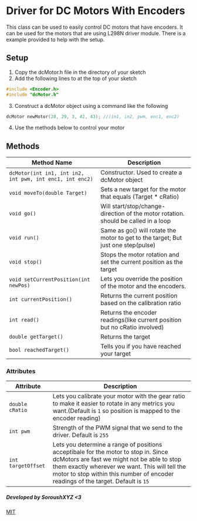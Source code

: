 # Driver for DC Motors With Encoders

This class can be used to easily control DC motors that have encoders.
It can be used for the motors that are using L298N driver module.
There is a example provided to help with the setup.

## Setup
1) Copy the dcMotor.h file in the directory of your sketch
2) Add the following lines to at the top of your sketch
```C++
#include <Encoder.h>
#include "dcMotor.h"
```
3) Construct a dcMotor object using a command like the following
```C++
dcMotor newMotor(28, 29, 3, 42, 43); //(in1, in2, pwm, enc1, enc2)
````
4) Use the methods below to control your motor

## Methods
            
Method Name  | Description
------------- | -------------
`dcMotor(int in1, int in2, int pwm, int enc1, int enc2)`  | Constructor. Used to create a dcMotor object
`void moveTo(double Target)`  | Sets a new target for the motor that equals (Target * cRatio)
`void go()` | Will start/stop/change-direction of the motor rotation. should be called in a loop
`void run()` | Same as go() will rotate the motor to get to the target; But just one step(pulse)
`void stop()` | Stops the motor rotation and set the current position as the target
`void setCurrentPosition(int newPos)` | Lets you override the position of the motor and the encoders.
`int currentPosition()` | Returns the current position based on the calibration ratio
`int read()` | Returns the encoder readings(like current position but no cRatio involved)
`double getTarget()` | Returns the target
`bool reachedTarget()` | Tells you if you have reached your target

### Attributes
Attribute  | Description
------------- | -------------
`double cRatio` | Lets you calibrate your motor with the gear ratio to make it easier to rotate in any metrics you want.(Default is `1` so position is mapped to the encoder reading)
`int pwm` | Strength of the PWM signal that we send to the driver. Default is `255`
`int targetOffset` | Lets you determine a range of positions acceptibale for the motor to stop in. Since dcMotors are fast we might not be able to stop them exactly wherever we want. This will tell the motor to stop within this number of encoder readings of the target. Default is `15`

##### Developed by SoroushXYZ <3
[MIT](https://choosealicense.com/licenses/mit/)
